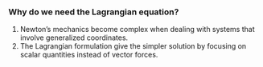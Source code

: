 ### Why do we need the Lagrangian equation?

1. Newton’s mechanics become complex when dealing with systems that involve generalized coordinates.  
2. The Lagrangian formulation give the simpler solution by focusing on scalar quantities instead of vector forces.
